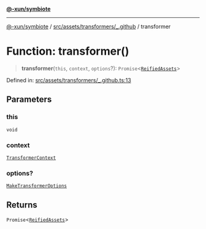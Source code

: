 [**@-xun/symbiote**](../../../../../README.md)

***

[@-xun/symbiote](../../../../../README.md) / [src/assets/transformers/\_.github](../README.md) / transformer

# Function: transformer()

> **transformer**(`this`, `context`, `options`?): `Promise`\<[`ReifiedAssets`](../../../type-aliases/ReifiedAssets.md)\>

Defined in: [src/assets/transformers/\_.github.ts:13](https://github.com/Xunnamius/symbiote/blob/4231719a4050b5b3956e3e19d12d8c469fd0bd37/src/assets/transformers/_.github.ts#L13)

## Parameters

### this

`void`

### context

[`TransformerContext`](../../../type-aliases/TransformerContext.md)

### options?

[`MakeTransformerOptions`](../../../type-aliases/MakeTransformerOptions.md)

## Returns

`Promise`\<[`ReifiedAssets`](../../../type-aliases/ReifiedAssets.md)\>
